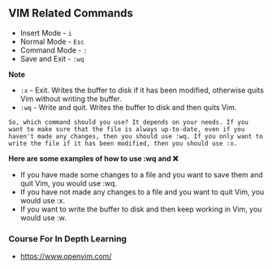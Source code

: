 ## VIM Related Commands

- Insert Mode - `i`
- Normal Mode - `Esc`
- Command Mode - `:`
- Save and Exit - `:wq`  

**Note**

- `:x` - Exit. Writes the buffer to disk if it has been modified, otherwise quits Vim without writing the buffer.
- `:wq` - Write and quit. Writes the buffer to disk and then quits Vim.

```
So, which command should you use? It depends on your needs. If you want to make sure that the file is always up-to-date, even if you haven't made any changes, then you should use :wq. If you only want to write the file if it has been modified, then you should use :x.
```

**Here are some examples of how to use :wq and :x:**

- If you have made some changes to a file and you want to save them and quit Vim, you would use :wq.
- If you have not made any changes to a file and you want to quit Vim, you would use :x.
- If you want to write the buffer to disk and then keep working in Vim, you would use :w.

### Course For In Depth Learning

- https://www.openvim.com/